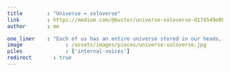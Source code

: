 ```yaml
---
title        : "Universe ↔ soloverse"
link         : https://medium.com/@buster/universe-soloverse-d174549e00d7
author       : me

one_liner    : "Each of us has an entire universe stored in our heads, and I call that the soloverse."
image			   : /assets/images/pieces/universe-soloverse.jpg
piles			   : ['internal-voices']
redirect 	   : true
---
```

